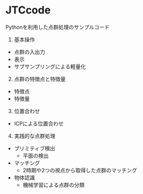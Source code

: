 # JTCcode
Pythonを利用した点群処理のサンプルコード

1. 基本操作
  - 点群の入出力
  - 表示
  - サブサンプリングによる軽量化
2.  点群の特徴点と特徴量
  - 特徴点
  - 特徴量
3. 位置合わせ
  - ICPによる位置合わせ 
4. 実践的な点群処理  
- プリミティブ検出  
    - 平面の検出   
- マッチング  
    - 2時期や2つの視点から取得した点群のマッチング   
- 物体認識  
    - 機械学習による点群の分類  
